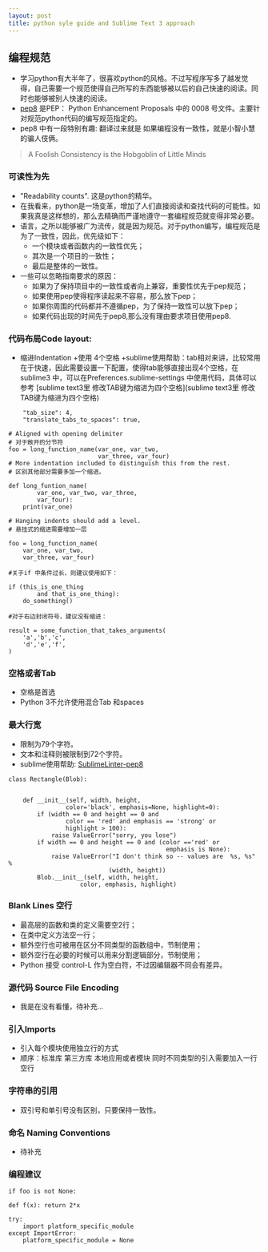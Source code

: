 ```yaml
---
layout: post
title: python syle guide and Sublime Text 3 approach 
---
```

    

## 编程规范
- 学习python有大半年了，很喜欢python的风格。不过写程序写多了越发觉得，自己需要一个规范使得自己所写的东西能够被以后的自己快速的阅读。同时也能够被别人快速的阅读。
- [pep8](https://www.python.org/dev/peps/pep-0008/#introduction) 是PEP： Python Enhancement Proposals 中的 0008 号文件。主要针对规范python代码的编写规范指定的。
- pep8 中有一段特别有趣: 翻译过来就是 如果编程没有一致性，就是小智小慧的骗人伎俩。

> A Foolish Consistency is the Hobgoblin of Little Minds

### 可读性为先
- "Readability counts". 这是python的精华。
- 在我看来，python是一场变革，增加了人们直接阅读和查找代码的可能性。如果我真是这样想的，那么去精确而严谨地遵守一套编程规范就变得非常必要。
- 语言，之所以能够被广为流传，就是因为规范。对于python编写，编程规范是为了一致性，因此，优先级如下：
	+ 一个模块或者函数内的一致性优先；
	+ 其次是一个项目的一致性；
	+ 最后是整体的一致性。 
- 一些可以忽略指南要求的原因：
	+ 如果为了保持项目中的一致性或者向上兼容，重要性优先于pep规范；
	+ 如果使用pep使得程序读起来不容易，那么放下pep；
	+ 如果你周围的代码都并不遵循pep，为了保持一致性可以放下pep；
	+ 如果代码出现的时间先于pep8,那么没有理由要求项目使用pep8.


### 代码布局Code layout:
- 缩进Indentation
	+使用 4个空格
    +sublime使用帮助：tab相对来讲，比较常用在于快速，因此需要设置一下配置，使得tab能够直接出现4个空格，在sublime3 中，可以在Preferences.sublime-settings 中使用代码，具体可以参考 [sublime text3里 修改TAB键为缩进为四个空格](sublime text3里 修改TAB键为缩进为四个空格)

```
    "tab_size": 4,
    "translate_tabs_to_spaces": true,
```


```
# Aligned with opening delimiter
# 对于敞开的分节符
foo = long_function_name(var_one, var_two,
						 var_three, var_four)
# More indentation included to distinguish this from the rest.
# 区别其他部分需要多加一个缩进。

def long_funtion_name(
        var_one, var_two, var_three,
        var_four):
    print(var_one)

# Hanging indents should add a level.
# 悬挂式的缩进需要增加一层

foo = long_function_name(
    var_one, var_two,
    var_three, var_four)

#关于if 中条件过长，则建议使用如下：

if (this_is_one_thing
		and that_is_one_thing):
	do_something()

#对于右边封闭符号，建议没有缩进：

result = some_function_that_takes_arguments(
	'a','b','c',
	'd','e','f',
)
```

### 空格或者Tab
- 空格是首选
- Python 3不允许使用混合Tab 和spaces

### 最大行宽
- 限制为79个字符。
- 文本和注释则被限制到72个字符。
- sublime使用帮助: [SublimeLinter-pep8](https://packagecontrol.io/packages/SublimeLinter-pep8)

```
class Rectangle(Blob):


    def __init__(self, width, height,
                color='black', emphasis=None, highlight=0):
        if (width == 0 and height == 0 and
                color == 'red' and emphasis == 'strong' or
                highlight > 100):
            raise ValueError("sorry, you lose")
        if width == 0 and height == 0 and (color =='red' or
                                            emphasis is None):
            raise ValueError("I don't think so -- values are  %s, %s" %
                            (width, height))
        Blob.__init__(self, width, height,
                    color, emphasis, highlight)

```




### Blank Lines 空行
- 最高层的函数和类的定义需要空2行；
- 在类中定义方法空一行；
- 额外空行也可被用在区分不同类型的函数组中，节制使用；
- 额外空行在必要的时候可以用来分割逻辑部分，节制使用；
- Python 接受 control-L 作为空白符，不过因编辑器不同会有差异。

### 源代码 Source File Encoding
- 我是在没有看懂，待补充...

### 引入Imports
- 引入每个模块使用独立行的方式
- 顺序：标准库 第三方库 本地应用或者模块 同时不同类型的引入需要加入一行空行


### 字符串的引用
- 双引号和单引号没有区别，只要保持一致性。


### 命名 Naming Conventions
- 待补充

### 编程建议

```
if foo is not None:

def f(x): return 2*x

try:
    import platform_specific_module
except ImportError:
    platform_specific_module = None

```
